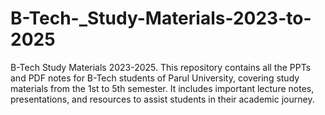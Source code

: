 # B-Tech-_Study-Materials-2023-to-2025
B-Tech Study Materials 2023-2025. This repository contains all the PPTs and PDF notes for B-Tech students of Parul University, covering study materials from the 1st to 5th semester. It includes important lecture notes, presentations, and resources to assist students in their academic journey.

